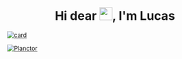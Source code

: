 <h1 align="center">Hi dear <img src="https://raw.githubusercontent.com/kaueMarques/kaueMarques/master/hi.gif" width="30px">, I'm Lucas</h1>

[![card](https://github-readme-stats.vercel.app/api?username=Planctor&theme=default)](https://github.com/Planctor/)

[![Planctor](https://github-readme-stats.vercel.app/api/top-langs/?username=Planctor&hide=html&layout=compact&theme=default)](https://github.com/Planctor/)

